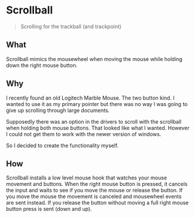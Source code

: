 ﻿Scrollball
=========

> Scrolling for the trackball (and trackpoint)

What
----
Scrollball mimics the mousewheel when moving the mouse while holding down the right mouse
button.

Why
---
I recently found an old Logitech Marble Mouse. The two button kind. I wanted to use it as my
primary pointer but there was no way I was going to give up scrolling through large documents.

Supposedly there was an option in the drivers to scroll with the scrollball when holding
both mouse buttons. That looked like what I wanted. However I could not get them to work with the newer version of windows.

So I decided to create the functionality myself.

How
---
Scrollball installs a low level mouse hook that watches your mouse movement and buttons. When
the right mouse button is pressed, it cancels the input and waits to see if you move the mouse
or release the button. If you move the mouse the movement is canceled and mousewheel events
are sent instead. If you release the button without moving a full right mouse button press is
sent (down and up).